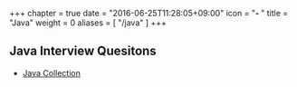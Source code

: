 +++
chapter = true
date = "2016-06-25T11:28:05+09:00"
icon = "<b>- </b>"
title = "Java"
weight = 0
aliases = [
    "/java"
]
+++

## Java Interview Quesitons

* [Java Collection](./interview-questions-collection)

<br/>
